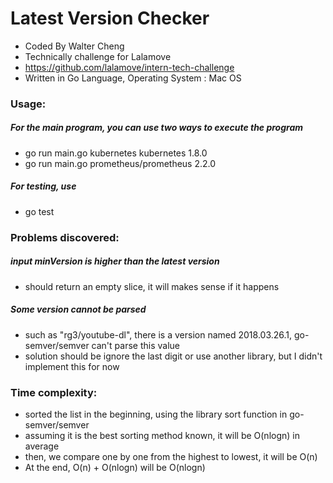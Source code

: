 # Latest Version Checker

- Coded By Walter Cheng
- Technically challenge for Lalamove 
- https://github.com/lalamove/intern-tech-challenge
- Written in Go Language, Operating System : Mac OS


### Usage:

##### For the main program, you can use two ways to execute the program
- go run main.go kubernetes kubernetes 1.8.0
- go run main.go prometheus/prometheus 2.2.0
##### For testing, use
- go test


### Problems discovered:

##### input minVersion is higher than the latest version
- should return an empty slice, it will makes sense if it happens
##### Some version cannot be parsed
- such as "rg3/youtube-dl", there is a version named 2018.03.26.1, go-semver/semver can't parse this value
- solution should be ignore the last digit or use another library, but I didn't implement this for now


### Time complexity:

- sorted the list in the beginning, using the library sort function in go-semver/semver
- assuming it is the best sorting method known, it will be O(nlogn) in average
- then, we compare one by one from the highest to lowest, it will be O(n)
- At the end, O(n) + O(nlogn) will be O(nlogn)
